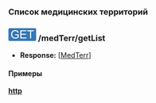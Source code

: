 ### Список медицинских территорий

### ![GET](../../../../img/get.png) /medTerr/getList
* **Response:** [[MedTerr](../../../../types/types.md#com.siams.med.api.MedTerr)]

#### Примеры
**[http](examples/getList.md)**

